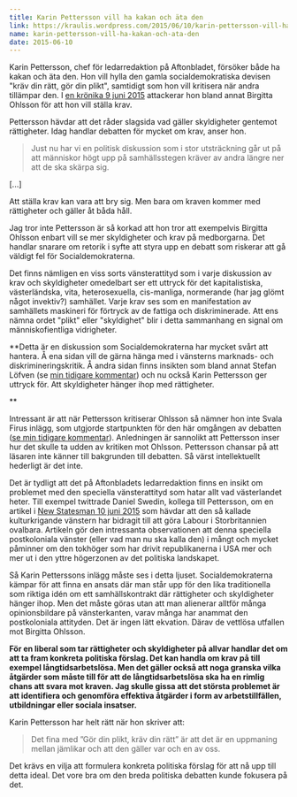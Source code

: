 ```yaml
---
title: Karin Pettersson vill ha kakan och äta den
link: https://kraulis.wordpress.com/2015/06/10/karin-pettersson-vill-ha-kakan-och-ata-den/
name: karin-pettersson-vill-ha-kakan-och-ata-den
date: 2015-06-10
---
```

Karin Pettersson, chef för ledarredaktion på Aftonbladet, försöker både ha kakan och äta den. Hon vill hylla den gamla socialdemokratiska devisen "kräv din rätt, gör din plikt", samtidigt som hon vill kritisera när andra tillämpar den. I [en krönika 9 juni 2015](http://www.aftonbladet.se/ledare/ledarkronika/karinpettersson/article20931714.ab) attackerar hon bland annat Birgitta Ohlsson för att hon vill ställa krav.

Pettersson hävdar att det råder slagsida vad gäller skyldigheter gentemot rättigheter. Idag handlar debatten för mycket om krav, anser hon.

> Just nu har vi en politisk diskussion som i stor ­utsträckning går ut på att människor högt upp på samhällsstegen kräver av andra längre ner att de ska skärpa sig.

[...]

Att ställa krav kan vara att bry sig. Men bara om kraven kommer med rättigheter och gäller åt båda håll.

Jag tror inte Pettersson är så korkad att hon tror att exempelvis Birgitta Ohlsson enbart vill se mer skyldigheter och krav på medborgarna. Det handlar snarare om retorik i syfte att styra upp en debatt som riskerar att gå väldigt fel för Socialdemokraterna.



Det finns nämligen en viss sorts vänsterattityd som i varje diskussion av krav och skyldigheter omedelbart ser ett uttryck för det kapitalistiska, västerländska, vita, heterosexuella, cis-manliga, normerande (har jag glömt något invektiv?) samhället. Varje krav ses som en manifestation av samhällets maskineri för förtryck av de fattiga och diskriminerade. Att ens nämna ordet "plikt" eller "skyldighet" blir i detta sammanhang en signal om människofientliga vidrigheter.

**Detta är en diskussion som Socialdemokraterna har mycket svårt att hantera. Å ena sidan vill de gärna hänga med i vänsterns marknads- och diskrimineringskritik. Å andra sidan finns insikten som bland annat Stefan Löfven (se [min tidigare kommentar](/posts/)) och nu också Karin Pettersson ger uttryck för. Att skyldigheter hänger ihop med rättigheter.

**

Intressant är att när Pettersson kritiserar Ohlsson så nämner hon inte Svala Firus inlägg, som utgjorde startpunkten för den här omgången av debatten ([se min tidigare kommentar](/posts/)). Anledningen är sannolikt att Pettersson inser hur det skulle ta udden av kritiken mot Ohlsson. Pettersson chansar på att läsaren inte känner till bakgrunden till debatten. Så värst intellektuellt hederligt är det inte.

Det är tydligt att det på Aftonbladets ledarredaktion finns en insikt om problemet med den speciella vänsterattityd som hatar allt vad västerlandet heter. Till exempel twittrade Daniel Swedin, kollega till Pettersson, om en artikel i [New Statesman 10 juni 2015](http://www.newstatesman.com/politics/2015/06/culture-wars-left-have-contributed-labour-becoming-unelectable) som hävdar att den så kallade kulturkrigande vänstern har bidragit till att göra Labour i Storbritannien ovalbara. Artikeln gör den intressanta observationen att denna speciella postkoloniala vänster (eller vad man nu ska kalla den) i mångt och mycket påminner om den tokhöger som har drivit republikanerna i USA mer och mer ut i den yttre högerzonen av det politiska landskapet.

Så Karin Petterssons inlägg måste ses i detta ljuset. Socialdemokraterna kämpar för att finna en ansats där man står upp för den lika traditionella som riktiga idén om ett samhällskontrakt där rättigheter och skyldigheter hänger ihop. Men det måste göras utan att man alienerar alltför många opinionsbildare på vänsterkanten, varav många har anammat den postkoloniala attityden. Det är ingen lätt ekvation. Därav de vettlösa utfallen mot Birgitta Ohlsson.

**För en liberal som tar rättigheter och skyldigheter på allvar handlar det om att ta fram konkreta politiska förslag. Det kan handla om krav på till exempel långtidsarbetslösa. Men det gäller också att noga granska vilka åtgärder som måste till för att de långtidsarbetslösa ska ha en rimlig chans att svara mot kraven. Jag skulle gissa att det största problemet är att identifiera och genomföra effektiva åtgärder i form av arbetstillfällen, utbildningar eller sociala insatser.**

Karin Pettersson har helt rätt när hon skriver att:

> Det fina med ”Gör din plikt, kräv din rätt” är att det är en uppmaning mellan ­jämlikar och att den ­gäller var och en ­av oss.

Det krävs en vilja att formulera konkreta politiska förslag för att nå upp till detta ideal. Det vore bra om den breda politiska debatten kunde fokusera på det.

